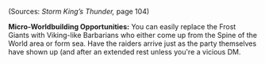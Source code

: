 
(Sources: *Storm King’s Thunder,* page 104)

**Micro-Worldbuilding Opportunities:** You can easily replace the Frost Giants with Viking-like Barbarians who either come up from the Spine of the World area or form sea. Have the raiders arrive just as the party themselves have shown up (and after an extended rest unless you're a vicious DM.
